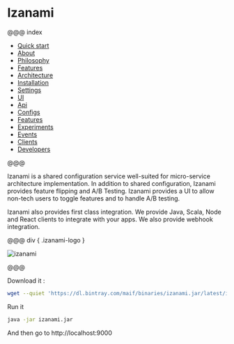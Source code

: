 # Izanami


@@@ index

 * [Quick start](quickstart.md)
 * [About](about.md)
 * [Philosophy](philosophy.md)
 * [Features](features.md)
 * [Architecture](architecture/index.md)
 * [Installation](getizanami/index.md)
 * [Settings](settings/index.md)
 * [UI](ui.md)
 * [Api](api.md)
 * [Configs](configs/index.md)
 * [Features](features/index.md)
 * [Experiments](experiments/index.md)
 * [Events](events.md)
 * [Clients](clients/index.md)
 * [Developers](developers/index.md)

@@@ 

Izanami is a shared configuration service well-suited for micro-service architecture implementation. In addition to shared configuration, Izanami provides feature flipping and A/B Testing. Izanami provides a UI to allow non-tech users to toggle features and to handle A/B testing.

Izanami also provides first class integration. We provide Java, Scala, Node and React clients to integrate with your apps. We also provide webhook integration.

@@@ div { .izanami-logo }

![izanami](img/izanami.gif)   

@@@


Download it : 


```bash
wget --quiet 'https://dl.bintray.com/maif/binaries/izanami.jar/latest/izanami.jar'
```

Run it 

```zsh
java -jar izanami.jar 
```

And then go to http://localhost:9000

